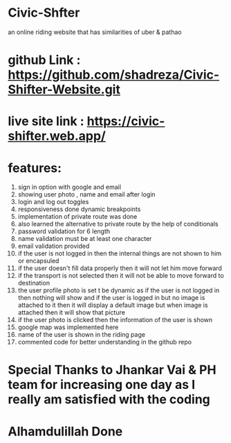 # Civic-Shfter

an online riding website that has similarities of uber & pathao

# github Link : https://github.com/shadreza/Civic-Shifter-Website.git

# live site link : https://civic-shifter.web.app/

# features:

1. sign in option with google and email
2. showing user photo , name and email after login
3. login and log out toggles
4. responsiveness done dynamic breakpoints
5. implementation of private route was done
6. also learned the alternative to private route by the help of conditionals
7. password validation for 6 length
8. name validation must be at least one character
9. email validation provided
10. if the user is not logged in then the internal things are not shown to him or encapsuled
11. if the user doesn't fill data properly then it will not let him move forward
12. if the transport is not selected then it will not be able to move forward to destination
13. the user profile photo is set t be dynamic as if the user is not logged in then nothing will show and if the user is logged in but no image is attached to it then it will display a default image but when image is attached then it will show that picture
14. if the user photo is clicked then the information of the user is shown
15. google map was implemented here
16. name of the user is shown in the riding page
17. commented code for better understanding in the github repo

# Special Thanks to Jhankar Vai & PH team for increasing one day as I really am satisfied with the coding

# Alhamdulillah Done

